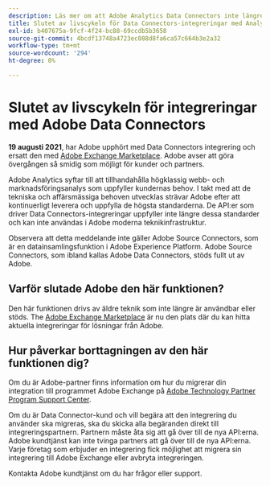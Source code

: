```yaml
---
description: Läs mer om att Adobe Analytics Data Connectors inte längre kan integreras.
title: Slutet av livscykeln för Data Connectors-integreringar med Analytics
exl-id: b407675a-9fcf-4f24-bc88-69ccdb5b3658
source-git-commit: 4bcdf13748a4723ec088d8fa6ca57c664b3e2a32
workflow-type: tm+mt
source-wordcount: '294'
ht-degree: 0%

---
```


# Slutet av livscykeln för integreringar med Adobe Data Connectors

**19 augusti 2021**, har Adobe upphört med Data Connectors integrering och ersatt den med [Adobe Exchange Marketplace](https://exchange.adobe.com/experiencecloud.analytics.html#product). Adobe avser att göra övergången så smidig som möjligt för kunder och partners.

Adobe Analytics syftar till att tillhandahålla högklassig webb- och marknadsföringsanalys som uppfyller kundernas behov. I takt med att de tekniska och affärsmässiga behoven utvecklas strävar Adobe efter att kontinuerligt leverera och uppfylla de högsta standarderna. De API:er som driver Data Connectors-integreringar uppfyller inte längre dessa standarder och kan inte användas i Adobe moderna teknikinfrastruktur.

Observera att detta meddelande inte gäller Adobe Source Connectors, som är en datainsamlingsfunktion i Adobe Experience Platform. Adobe Source Connectors, som ibland kallas Adobe Data Connectors, stöds fullt ut av Adobe.

## Varför slutade Adobe den här funktionen?

Den här funktionen drivs av äldre teknik som inte längre är användbar eller stöds. The [Adobe Exchange Marketplace](https://exchange.adobe.com/experiencecloud.analytics.html#product) är nu den plats där du kan hitta aktuella integreringar för lösningar från Adobe.

## Hur påverkar borttagningen av den här funktionen dig?

Om du är Adobe-partner finns information om hur du migrerar din integration till programmet Adobe Exchange på [Adobe Technology Partner Program Support Center](https://adobeexchangeec.zendesk.com/hc/en-us/articles/360003867071-Adobe-Analytics-Integration-Tools).

Om du är Data Connector-kund och vill begära att den integrering du använder ska migreras, ska du skicka alla begäranden direkt till integreringspartnern. Partnern måste åta sig att gå över till de nya API:erna. Adobe kundtjänst kan inte tvinga partners att gå över till de nya API:erna. Varje företag som erbjuder en integrering fick möjlighet att migrera sin integrering till Adobe Exchange eller avbryta integreringen.

Kontakta Adobe kundtjänst om du har frågor eller support.
